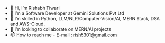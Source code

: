 - 👋 Hi, I’m Rishabh Tiwari
- 👀 I’m a Software Developer at Gemini Solutions Pvt Ltd
- 🌱 I’m skilled in Python, LLM/NLP/Computer-Vision/AI, MERN Stack, DSA and AWS-Cloud.
- 💞️ I’m looking to collaborate on MERN/AI projects
- 📫 How to reach me - E-mail : rish5301@gmail.com 

<!---
rtango5301/rtango5301 is a ✨ special ✨ repository because its `README.md` (this file) appears on your GitHub profile.
You can click the Preview link to take a look at your changes.
--->
